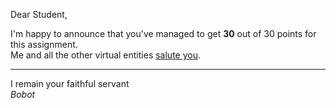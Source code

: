 Dear Student,

I'm happy to announce that you've managed to get **30** out of 30 points for this assignment.\
Me and all the other virtual entities [salute you](https://tenor.com/xtvD.gif).

-----------
I remain your faithful servant\
_Bobot_